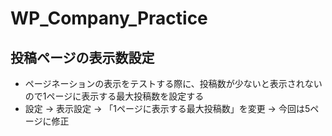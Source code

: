 # WP_Company_Practice

## 投稿ページの表示数設定
- ページネーションの表示をテストする際に、投稿数が少ないと表示されないので1ページに表示する最大投稿数を設定する
- 設定 → 表示設定 → 「1ページに表示する最大投稿数」を変更 → 今回は5ページに修正
